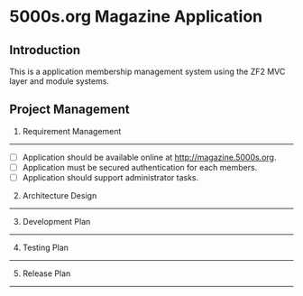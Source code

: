 5000s.org Magazine Application
==============================

Introduction
------------
This is a application membership management system using the ZF2 MVC layer and module systems.

Project Management
------------------

1. Requirement Management
-------------------------
- [ ] Application should be available online at http://magazine.5000s.org.
- [ ] Application must be secured authentication for each members.
- [ ] Application should support administrator tasks.

2. Architecture Design
----------------------

3. Development Plan
-------------------

4. Testing Plan
---------------

5. Release Plan
---------------
